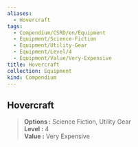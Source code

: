 ```yaml
---
aliases:
  - Hovercraft
tags:
  - Compendium/CSRD/en/Equipment
  - Equipment/Science-Fiction
  - Equipment/Utility-Gear
  - Equipment/Level/4
  - Equipment/Value/Very-Expensive
title: Hovercraft
collection: Equipment
kind: Compendium
---
```

## Hovercraft  
  
>  
> **Options :** Science Fiction, Utility Gear  
> **Level :** 4  
> **Value :** Very Expensive